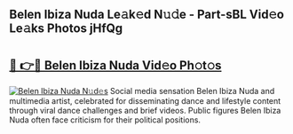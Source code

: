 ## Belen Ibiza Nuda Le𝚊k𝚎d N𝚞𝚍e - Part-sBL Vid𝚎o Le𝚊ks Photos jHfQg

# <h2><a href="http://fbf3ox.evod.top/?m=Belen+Ibiza+Nuda">🔗 👉🔴 Belen Ibiza Nuda Vid𝚎o Ph𝚘t𝚘s</a></h2>

[![Belen Ibiza Nuda N𝚞d𝚎s](https://i.imgur.com/8V9OHl7.gif)](http://fbf3ox.evod.top/?m=Belen+Ibiza+Nuda)
Social media sensation Belen Ibiza Nuda and multimedia artist, celebrated for disseminating dance and lifestyle content through viral dance challenges and brief videos. Public figures Belen Ibiza Nuda often face criticism for their political positions. 
